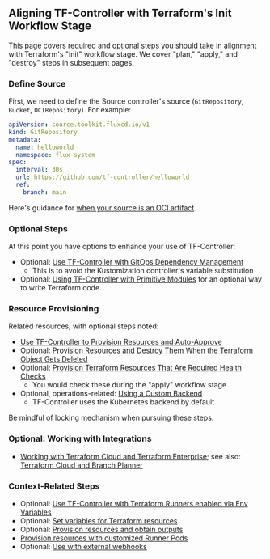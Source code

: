 ## Aligning TF-Controller with Terraform's Init Workflow Stage

This page covers required and optional steps you should take in alignment with Terraform's "init" workflow stage. We cover "plan," "apply," and "destroy" steps in subsequent pages. 

### Define Source

First, we need to define the Source controller's source (`GitRepository`, `Bucket`, `OCIRepository`). For example:

```yaml
apiVersion: source.toolkit.fluxcd.io/v1
kind: GitRepository
metadata:
  name: helloworld
  namespace: flux-system
spec:
  interval: 30s
  url: https://github.com/tf-controller/helloworld
  ref:
    branch: main
```

Here's guidance for [when your source is an OCI artifact](https://weaveworks.github.io/tf-controller/use_tf_controller/with_an_OCI_Artifact_as_Source.md).

### Optional Steps 

At this point you have options to enhance your use of TF-Controller:
- Optional: [Use TF-Controller with GitOps Dependency Management](with-GitOps-dependency-management.md)
    - This is to avoid the Kustomization controller's variable substitution
- Optional: [Using TF-Controller with Primitive Modules](with-primitive-modules.md) for an optional way to write Terraform code.

### Resource Provisioning

Related resources, with optional steps noted:

- [Use TF-Controller to Provision Resources and Auto-Approve](provision-resources-and-auto-approve.md)
- Optional: [Provision Resources and Destroy Them When the Terraform Object Gets Deleted](provision-resources-and-destroy-them-when-terraform-object-gets-deleted.md)
- Optional: [Provision Terraform Resources That Are Required Health Checks](provision-Terraform-resources-that-are-required-health-checks.md)
    - You would check these during the "apply" workflow stage
- Optional, operations-related: [Using a Custom Backend](with-a-custom-backend.md)
    - TF-Controller uses the Kubernetes backend by default

Be mindful of locking mechanism when pursuing these steps.

### Optional: Working with Integrations
- [Working with Terraform Cloud and Terraform Enterprise](https://weaveworks.github.io/tf-controller/use-tf-controller/with-terraform-enterprise-or-cloud.md); see also: [Terraform Cloud and Branch Planner](../branch-planner/branch-planner-tfc-integration-getting-started.md)

### Context-Related Steps
- Optional: [Use TF-Controller with Terraform Runners enabled via Env Variables](with-tf-runner-logging.md)
- Optional: [Set variables for Terraform resources](set-variables-for-terraform-resources.md)
- Optional: [Provision resources and obtain outputs](provision-resources-obtain-outputs.md)
- [Provision resources with customized Runner Pods](provision-resources-with-customized-runner-pods.md)
- Optional: [Use with external webhooks](with-external-webhooks.md)